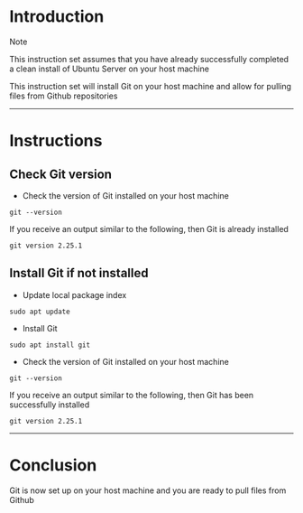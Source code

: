 # Introduction
> [!NOTE]
> This instruction set assumes that you have already successfully completed a clean install of Ubuntu Server on your host machine

This instruction set will install Git on your host machine and allow for pulling files from Github repositories

-----
# Instructions
## Check Git version
* Check the version of Git installed on your host machine
```
git --version
```
If you receive an output similar to the following, then Git is already installed
```
git version 2.25.1
```
## Install Git if not installed
* Update local package index
```
sudo apt update
```
* Install Git
```
sudo apt install git
```
* Check the version of Git installed on your host machine
```
git --version
```
If you receive an output similar to the following, then Git has been successfully installed
```
git version 2.25.1
```
-----
# Conclusion
Git is now set up on your host machine and you are ready to pull files from Github
